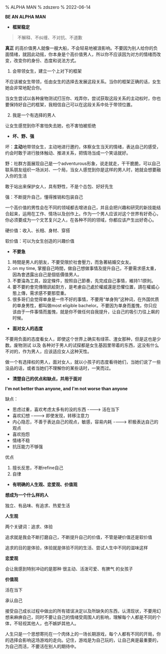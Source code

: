 % ALPHA MAN
% zdszero
% 2022-06-14

**BE AN ALPHA MAN**

* **框架稳定**

> 不解释、不纠缠、不对抗、不道歉

**真正** 的高价值男人就像一艘大船，不会轻易地被浪影响。不要因为别人给你的负面情绪，就因此动摇，你本身是个高价值男人，所以你不应该因为对方的情绪而改变，改变你的身份、态度和说法方式。

1. 会带领女生，建立一个上对下的框架

不应该被女生带领，任由女生的选择去发展这段关系。当你的框架正确的话，女生她会非常地配合你。

当女生尝试以各种废物测试打压你、戏弄你，尝试获取这段关系的主动权时，你也要保持好自己的框架，我相信自己可以在这段关系中处于带领位置。

2. 我是一个有选择的男人

让女生感觉到你不害怕失去她，也不害怕被拒绝

* **坏、野、强**

坏：**主动**地带领女生，主动地进行邀约，体察女生当天的情绪，表达自己的感受，约会时敢于进行肢体触动、推进关系，把情场当成一个笑话就好。

野：社群方面展现自己是一个adventurous形象，说走就走，干干脆脆，可以自己联系朋友组织一场派对、一个局，当女人感觉到你是这样的男人时，她就会想要融入你的生活

敢于站出来保护女人，具有野性，不是个怂包、好好先生

强：不断提升自己，懂得推销和包装自己

一个高价值的男性会在不同的领域都去增进自己，并且会把兴趣和研究的新技能结合起来，运用在工作、情场以及创作上。作为一个男人应该对这个世界有好奇心，你必须要成为一个文艺复兴之人，在各种不同的领域，你都应该产生出好奇心。

硬价值：收入、长相、身材、穿搭

软价值：可以为女生创造的兴趣价值

* **不要急**

1. 時間是男人的朋友，不要受限於社會壓力，而急著結婚交女友。
2. on my time, 掌握自己時間，做自己想做事情及提升自己，不要需求感太重，因為會透露出自己是個低價值男人。
3. 不要淪為工具，設定條件，按照自己節奏，先完成自己事情，維持1:1原則。
4. 要不要約會完傳簡訊給對方，是考慮自己處於權威還是恐懼位置，請在權威心態上傳，需求感不要那麼重。
5. 很多哥们会觉得单身是一件不好的事情，不要用“单身狗”这种词，在外国优质的单身男性，都叫做most eligible bachelor。不要因为单身而羞愧，你只应该由于一件事情而羞愧，就是你不做任何自我提升，让自己的吸引力往上飙的时候。

* **面对女人的态度**

不要用负面的态度看女人，即使这个世界上确实有绿茶、渣女那种，但是这也是少数。废物测试 以及 各种对于男人的试探都是女生基因里带着的东西，这没有什么不对的，作为男人，应该适应女人这种天性。

做一个有选择权的男人，面对女人，就以小孩子的态度看待她们，当她们说了一些没品的话，或者当她们不理解你的某些话时，一笑而过。

* **清楚自己的优点和缺点，并用于面对**

**I'm not better than anyone, and I'm not worse than anyone**

缺点：

* 思虑过重，喜欢考虑太多有的没的东西 ----> 活在当下
* 喜欢幻想 ----> 即使发现，转移注意力
* 内心隐忍，不善于表达自己的观点，敏感，容易内耗 ----> 积极表达自己的观点
* 喜欢抱怨
* 情绪不稳
* 抗压能力不够强

优点

1. 擅长反思，不断refine自己
2. 自律

* **有明确的人生观、恋爱观、价值观**

**想成为一个什么样的人**

独立、有品味、有追求、热爱生活

**人生观**

两个关键词：追求、体验

追求就是我会不断打磨自己，不断提升自己的价值，不管是硬价值还是软价值

追求的目的是体验，体验就是体验不同的生活、尝试人生中不同的滋味这样

**恋爱观**

会让我感到特别冲动的是那种 很主动、活泼可爱、有脾气 的女孩子

**价值观**

活在当下

承认自己

接受自己成长过程中做出的所有错误决定以及所缺失的东西，认清现状，不要用幻想来麻痹自己，同时不要让自己的情绪受周围人的影响，理解每个人都是不同的个体，不轻视其他人，也不嫉妒其他人。

人生只是一个思想寄托在一个肉体上的一场长期游戏，每个人都有不同的开局，你的选择会影响这场游戏的走向。记住，游戏是为自己玩的，让自己爽是最重要的，为自己而活，不要活在别人的期待中。
